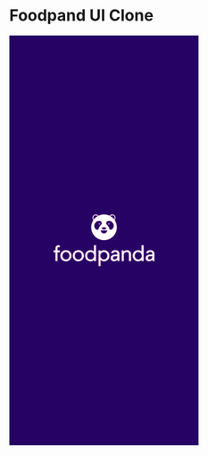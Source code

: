 # Foodpand UI Clone




![new](https://github.com/SyedAbdulRehman1/foodpanda-dart-ui-clone/blob/main/assets/splash.png)

